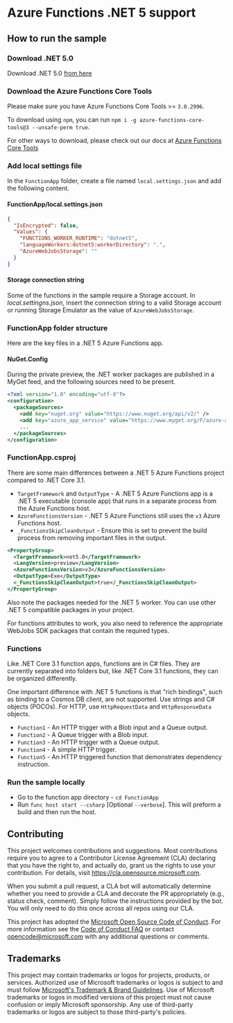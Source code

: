 # Azure Functions .NET 5 support

## How to run the sample

### Download .NET 5.0
Download .NET 5.0 [from here](https://dotnet.microsoft.com/download/dotnet/5.0)

### Download the Azure Functions Core Tools
Please make sure you have Azure Functions Core Tools >= `3.0.2996`.

To download using `npm`, you can run  `npm i -g azure-functions-core-tools@3 --unsafe-perm true`.

For other ways to download, please check out our docs at [Azure Functions Core Tools](https://github.com/Azure/azure-functions-core-tools)

### Add local settings file

In the `FunctionApp` folder, create a file named `local.settings.json` and add the following content.

#### FunctionApp/local.settings.json

```json
{
  "IsEncrypted": false,
  "Values": {
    "FUNCTIONS_WORKER_RUNTIME": "dotnet5",
    "languageWorkers:dotnet5:workerDirectory": ".",
    "AzureWebJobsStorage": ""
  }
}
```

#### Storage connection string

Some of the functions in the sample require a Storage account. In *local.settingns.json*, insert the connection string to a valid Storage account or running Storage Emulator as the value of `AzureWebJobsStorage`.

### FunctionApp folder structure

Here are the key files in a .NET 5 Azure Functions app.

#### NuGet.Config

During the private preview, the .NET worker packages are published in a MyGet feed, and the following sources need to be present.

```xml
<?xml version="1.0" encoding="utf-8"?>
<configuration>
  <packageSources>
    <add key="nuget.org" value="https://www.nuget.org/api/v2/" />
    <add key="azure_app_service" value="https://www.myget.org/F/azure-appservice/api/v2" />
    ...
  </packageSources>
</configuration>
```

### FunctionApp.csproj

There are some main differences between a .NET 5 Azure Functions project compared to .NET Core 3.1.

* `TargetFramework` and `OutputType` - A .NET 5 Azure Functions app is a .NET 5 executable (console app) that runs in a separate process from the Azure Functions host.
* `AzureFunctionsVersion` - .NET 5 Azure Functions still uses the `v3` Azure Functions host.
* `_FunctionsSkipCleanOutput` - Ensure this is set to prevent the build process from removing important files in the output.

```xml
<PropertyGroup>
  <TargetFramework>net5.0</TargetFramework>
  <LangVersion>preview</LangVersion>
  <AzureFunctionsVersion>v3</AzureFunctionsVersion>
  <OutputType>Exe</OutputType>
  <_FunctionsSkipCleanOutput>true</_FunctionsSkipCleanOutput>
</PropertyGroup>
```

Also note the packages needed for the .NET 5 worker. You can use other .NET 5 compatible packages in your project.

For functions attributes to work, you also need to reference the appropriate WebJobs SDK packages that contain the required types.

### Functions

Like .NET Core 3.1 function apps, functions are in C# files. They are currently separated into folders but, like .NET Core 3.1 functions, they can be organized differently.

One important difference with .NET 5 functions is that "rich bindings", such as binding to a Cosmos DB client, are not supported. Use strings and C# objects (POCOs). For HTTP, use `HttpRequestData` and `HttpResponseData` objects.

* `Function1` - An HTTP trigger with a Blob input and a Queue output.
* `Function2` - A Queue trigger with a Blob input.
* `Function3` - An HTTP trigger with a Queue output.
* `Function4` - A simple HTTP trigger.
* `Function5` - An HTTP triggered function that demonstrates dependency instruction.

### Run the sample locally
- Go to the function app directory - `cd FunctionApp`
- Run `func host start --csharp` [Optional `--verbose`]. This will preform a build and then run the host.

## Contributing

This project welcomes contributions and suggestions.  Most contributions require you to agree to a
Contributor License Agreement (CLA) declaring that you have the right to, and actually do, grant us
the rights to use your contribution. For details, visit https://cla.opensource.microsoft.com.

When you submit a pull request, a CLA bot will automatically determine whether you need to provide
a CLA and decorate the PR appropriately (e.g., status check, comment). Simply follow the instructions
provided by the bot. You will only need to do this once across all repos using our CLA.

This project has adopted the [Microsoft Open Source Code of Conduct](https://opensource.microsoft.com/codeofconduct/).
For more information see the [Code of Conduct FAQ](https://opensource.microsoft.com/codeofconduct/faq/) or
contact [opencode@microsoft.com](mailto:opencode@microsoft.com) with any additional questions or comments.

## Trademarks

This project may contain trademarks or logos for projects, products, or services. Authorized use of Microsoft 
trademarks or logos is subject to and must follow 
[Microsoft's Trademark & Brand Guidelines](https://www.microsoft.com/en-us/legal/intellectualproperty/trademarks/usage/general).
Use of Microsoft trademarks or logos in modified versions of this project must not cause confusion or imply Microsoft sponsorship.
Any use of third-party trademarks or logos are subject to those third-party's policies.
